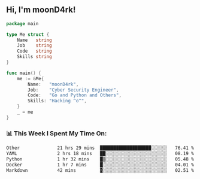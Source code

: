 <h2> Hi, I'm moonD4rk!</h2>

```go
package main

type Me struct {
	Name   string
	Job    string
	Code   string
	Skills string
}

func main() {
	me := &Me{
		Name:   "moonD4rk",
		Job:    "Cyber Security Engineer",
		Code:   "Go and Python and Others",
		Skills: "Hacking ^o^",
	}
	_ = me
}
```

<h3>📊 This Week I Spent My Time On:</h3>
<!-- <img align='right' src="https://github-readme-stats.vercel.app/api?username=moond4rk&show_icons=true&theme=radical", width="300" height="150"> -->

<!--START_SECTION:waka-->

```txt
Other              21 hrs 29 mins  ███████████████████░░░░░░   76.41 %
YAML               2 hrs 18 mins   ██░░░░░░░░░░░░░░░░░░░░░░░   08.19 %
Python             1 hr 32 mins    █▒░░░░░░░░░░░░░░░░░░░░░░░   05.48 %
Docker             1 hr 7 mins     █░░░░░░░░░░░░░░░░░░░░░░░░   04.01 %
Markdown           42 mins         ▓░░░░░░░░░░░░░░░░░░░░░░░░   02.51 %
```

<!--END_SECTION:waka-->

